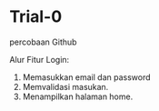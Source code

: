 # Trial-0
percobaan Github

Alur Fitur Login:
1. Memasukkan email dan password
2. Memvalidasi masukan.
3. Menampilkan halaman home.
